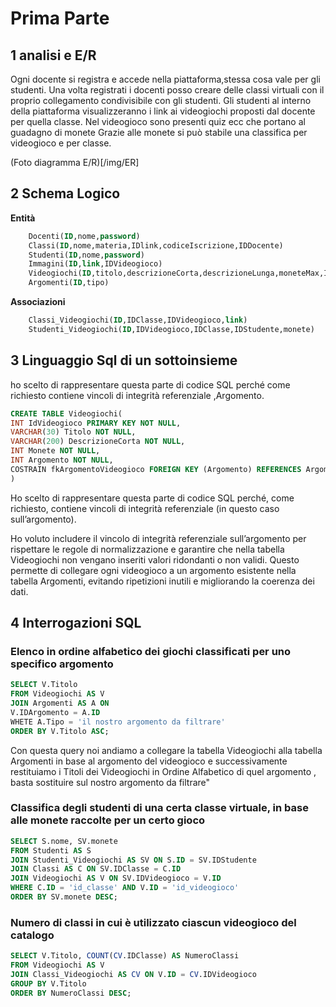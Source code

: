 # Prima Parte

## 1 analisi e E/R
 Ogni docente si registra e accede nella piattaforma,stessa cosa vale per gli studenti.
 Una volta registrati i docenti posso creare delle classi virtuali con il proprio collegamento condivisibile con gli studenti.
 Gli studenti al interno della piattaforma visualizzeranno i link ai videogiochi proposti dal docente per quella classe.
 Nel videogioco sono presenti quiz ecc che portano al guadagno di monete 
 Grazie alle monete si può stabile una classifica per videogioco e per classe.
 
 (Foto diagramma E/R)[/img/ER]
 
## 2 Schema Logico 
**Entità** 
```sql
    Docenti(ID,nome,password)
    Classi(ID,nome,materia,IDlink,codiceIscrizione,IDDocente)
    Studenti(ID,nome,password) 
    Immagini(ID,link,IDVideogioco)
    Videogiochi(ID,titolo,descrizioneCorta,descrizioneLunga,moneteMax,IDArgomento)
    Argomenti(ID,tipo)
```
**Associazioni** 
```sql
    Classi_Videogiochi(ID,IDClasse,IDVideogioco,link)
    Studenti_Videogiochi(ID,IDVideogioco,IDClasse,IDStudente,monete)
```
## 3 Linguaggio Sql di un sottoinsieme
ho scelto di rappresentare questa parte di codice SQL perché come richiesto contiene vincoli di integrità referenziale ,Argomento.

```sql 
CREATE TABLE Videogiochi(
INT IdVideogioco PRIMARY KEY NOT NULL,
VARCHAR(30) Titolo NOT NULL,
VARCHAR(200) DescrizioneCorta NOT NULL,
INT Monete NOT NULL,
INT Argomento NOT NULL,
COSTRAIN fkArgomentoVideogioco FOREIGN KEY (Argomento) REFERENCES Argomenti(ID),
)
```
Ho scelto di rappresentare questa parte di codice SQL perché, come richiesto, contiene vincoli di integrità referenziale (in questo caso sull’argomento).

Ho voluto includere il vincolo di integrità referenziale sull’argomento per rispettare le regole di normalizzazione e garantire che nella tabella Videogiochi non vengano inseriti valori ridondanti o non validi. Questo permette di collegare ogni videogioco a un argomento esistente nella tabella Argomenti, evitando ripetizioni inutili e migliorando la coerenza dei dati.
## 4 Interrogazioni SQL
### Elenco in ordine alfabetico dei giochi classificati per uno specifico argomento
``` sql
SELECT V.Titolo 
FROM Videogiochi AS V
JOIN Argomenti AS A ON 
V.IDArgomento = A.ID
WHETE A.Tipo = 'il nostro argomento da filtrare' 
ORDER BY V.Titolo ASC;
```
Con questa query noi andiamo a collegare la tabella Videogiochi alla tabella Argomenti in base al argomento del videogioco e successivamente restituiamo i Titoli dei Videogiochi in Ordine Alfabetico di quel argomento , basta sostituire sul nostro argomento da filtrare"
### Classifica degli studenti di una certa classe virtuale, in base alle monete raccolte per un certo gioco
``` sql
SELECT S.nome, SV.monete
FROM Studenti AS S
JOIN Studenti_Videogiochi AS SV ON S.ID = SV.IDStudente
JOIN Classi AS C ON SV.IDClasse = C.ID
JOIN Videogiochi AS V ON SV.IDVideogioco = V.ID
WHERE C.ID = 'id_classe' AND V.ID = 'id_videogioco'
ORDER BY SV.monete DESC;
```
### Numero di classi in cui è utilizzato ciascun videogioco del catalogo
``` sql
SELECT V.Titolo, COUNT(CV.IDClasse) AS NumeroClassi
FROM Videogiochi AS V
JOIN Classi_Videogiochi AS CV ON V.ID = CV.IDVideogioco
GROUP BY V.Titolo
ORDER BY NumeroClassi DESC;
```
